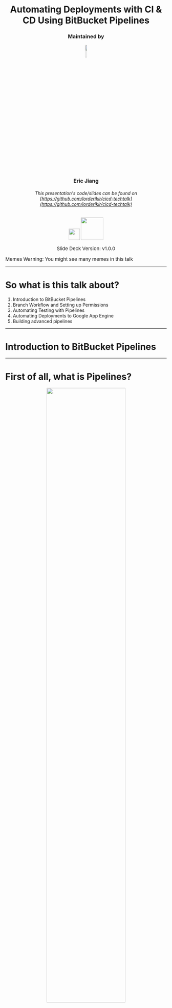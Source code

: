 <!-- $theme: default -->

<center>
<h1>Automating Deployments with CI & CD Using BitBucket Pipelines</h1>

<h3>Maintained by</h3>

<img src="https://avatars3.githubusercontent.com/u/5687681?v=4&s=460" 
      style="width: 10%; border-radius: 100%"/>
### Eric Jiang

###### _This presentation's code/slides can be found on [https://github.com/lorderikir/cicd-techtalk](https://github.com/lorderikir/cicd-techtalk)_

<div>
  	<img class="custom-footer-1" src="https://www.atlassian.com/dam/jcr:e2a6f06f-b3d5-4002-aed3-73539c56a2eb/Bitbucket@2x-blue.png" style="bottom: 0; height: 35px" />
    <img class="custom-footer-1" src="https://www.chef.io/wp-content/uploads/2017/03/google-cloud-platform-1024x246.png" style="bottom: 0; height: 70px"/>
</div>

<span style="font-size: 15px">Slide Deck Version: v1.0.0</span>
</center>

<span style="font-size: 15px">Memes Warning: You might see many memes in this talk</span>

---

# So what is this talk about?

1. Introduction to BitBucket Pipelines
2. Branch Workflow and Setting up Permissions
3. Automating Testing with Pipelines
4. Automating Deployments to Google App Engine
5. Building advanced pipelines

---

# Introduction to BitBucket Pipelines

---

# First of all, what is Pipelines?

<center>
  <img class="custom-footer-1" src="https://cdn-images-1.medium.com/max/1200/0*XWjbrBTJV8a8C2PQ." style="width: 70%" />
</center>

>Integrated CI/CD for Bitbucket Cloud that’s trivial to set up, automating your code from test to production. 
> _BitBucket Site (Atlassian)_

---

<center>
  <img src="https://image.slidesharecdn.com/devopsandaws-codepalousa-170608135154/95/devops-and-aws-code-palousa-2017-17-638.jpg?cb=1496930240" />
  <h4>So how to do it?</h4>
</center>



---

# monPlan Git Workflow
<center>
  <img src="https://i.imgur.com/c5L8RFE.png" width="10000%"/>
</center>

- **master**: branch is the key branch, everytime for release
- **develop**: _unstable_, most of the PRs should go here
- **'feature/*'**, **'fix/***, etc.: are 'for purpose' branches, these branches are for development
- **deploy** (not shown), is for **manual** deployments to prod

---

# Branch Permissions
* **no-one** has write permissions to _master_, _develop_ or _deploy_, not even DevOps or Admin.
* **everyone** has PR write access, only when
	- 1 Tests Pass
	- 1 Approval from a Code-review 
* that way, we 'silly'-proof our codebase.

---

## Setting Branch Permissions

Branch permissions by people who have _administrator_ privellages inside a repo.

To set this, Go to Settings and under workflow select Branch Permissions.

<center>
  <img src="https://cdn-images-1.medium.com/max/800/1*PayEoXsUD1eJ0b3xRbZdfg.png" style="width: 75%"/>
</center>

---

## Demo of Branch Permissions

---
<center>
  <h1>Automating Testing</h1>
  <img src="https://www.barrykooij.com/wp-content/uploads/2014/12/bf321947675de864ac980948a6c835a82768a0eb48091d32e432fabcf4165666.jpg" />
</center>



<span style="font-size: 15px">Note that we will be using <b>NodeJS</b> for the sake of this demo/talk, but the idea is similar</span>

---

<center><h1>First, It's the Development Team's Problem to write <u>appropriate</u> Tests, not the CI/CDs role</h1><h1>Second, the CI works on an alternative CLI, so running tests on interactive mode <u>won't work</u></h1></center>

---

# Setting up CI for Testing

_default Pipeline runs for all branches (if not matched)_

_from bitbucket-pipelines.yml_
```yaml
image: node:8

pipelines:
  default:
    - step:
        caches:
          - node
        script: 
          - yarn # <- Install Dependencies
          - yarn test:ci # <- Test in Non-CI Mode
```

---


---